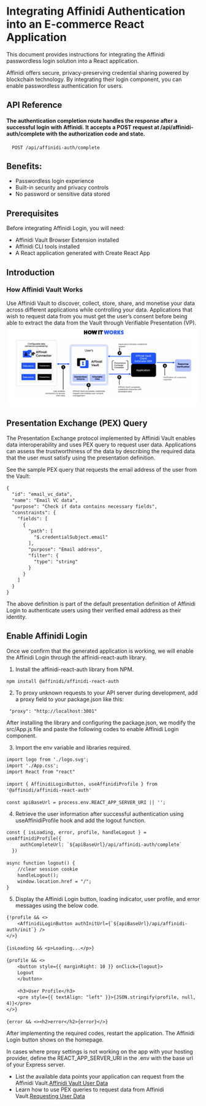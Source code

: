 # Integrating Affinidi Authentication into an E-commerce React Application

This document provides instructions for integrating the Affinidi passwordless login solution into a React application.

Affinidi offers secure, privacy-preserving credential sharing powered by blockchain technology. By integrating their login component, you can enable passwordless authentication for users.

## API Reference

#### The authentication completion route handles the response after a successful login with Affinidi. It accepts a POST request at /api/affinidi-auth/complete with the authorization code and state.

```http
  POST /api/affinidi-auth/complete
```

## Benefits:

- Passwordless login experience
- Built-in security and privacy controls
- No password or sensitive data stored

## Prerequisites
Before integrating Affinidi Login, you will need:

- Affinidi Vault Browser Extension installed
- Affinidi CLI tools installed
- A React application generated with Create React App

## Introduction

### How Affinidi Vault Works
Use Affinidi Vault to discover, collect, store, share, and monetise your data across different applications while controlling your data. Applications that wish to request data from you must get the user’s consent before being able to extract the data from the Vault through Verifiable Presentation (VP).
![Alt Text](https://github.com/sridurgeshv/Affinidi-Capstone-Project/blob/main/images/arch.png)

## Presentation Exchange (PEX) Query
The Presentation Exchange protocol implemented by Affinidi Vault enables data interoperability and uses PEX query to request user data. Applications can assess the trustworthiness of the data by describing the required data that the user must satisfy using the presentation definition.

See the sample PEX query that requests the email address of the user from the Vault:
```
{
  "id": "email_vc_data",
  "name": "Email VC data",
  "purpose": "Check if data contains necessary fields",
  "constraints": {
    "fields": [
      {
        "path": [
          "$.credentialSubject.email"
        ],
        "purpose": "Email address",
        "filter": {
          "type": "string"
        }
      }
    ]
  }
} 
```
The above definition is part of the default presentation definition of Affinidi Login to authenticate users using their verified email address as their identity.

## Enable Affinidi Login

Once we confirm that the generated application is working, we will enable the Affinidi Login through the affinidi-react-auth  library.

1. Install the affinidi-react-auth library from NPM.
```
npm install @affinidi/affinidi-react-auth
```

2. To proxy unknown requests to your API server during development, add a proxy field to your package.json like this:
```
 "proxy": "http://localhost:3001"
```

After installing the library and configuring the package.json, we modify the src/App.js file and paste the following codes to enable Affinidi Login component.

3. Import the env variable and libraries required.
```
import logo from './logo.svg';
import './App.css';
import React from "react"

import { AffinidiLoginButton, useAffinidiProfile } from '@affinidi/affinidi-react-auth'

const apiBaseUrl = process.env.REACT_APP_SERVER_URI || '';
```

4. Retrieve the user information after successful authentication using useAffinidiProfile hook and add the logout function.
```
const { isLoading, error, profile, handleLogout } = useAffinidiProfile({
     authCompleteUrl: `${apiBaseUrl}/api/affinidi-auth/complete`
  })

async function logout() {
    //clear session cookie
    handleLogout();
    window.location.href = "/";
}
```

5. Display the Affinidi Login button, loading indicator, user profile, and error messages using the below code.
```
{!profile && <>
    <AffinidiLoginButton authInitUrl={`${apiBaseUrl}/api/affinidi-auth/init`} />
</>}

{isLoading && <p>Loading...</p>}

{profile && <>
    <button style={{ marginRight: 10 }} onClick={logout}>
    Logout
    </button>

    <h3>User Profile</h3>
    <pre style={{ textAlign: "left" }}>{JSON.stringify(profile, null, 4)}</pre>
</>}

{error && <><h2>error</h2>{error}</>}
```
After implementing the required codes, restart the application. The Affinidi Login button shows on the homepage.

In cases where proxy settings is not working on the app with your hosting provider, define the REACT_APP_SERVER_URI in the .env with the base url of your Express server.

- List the available data points your application can request from the Affinidi Vault.[Affinidi Vault User Data](https://docs.affinidi.com/docs/affinidi-vault/affinidi-vault-data/)
- Learn how to use PEX queries to request data from Affinidi Vault.[Requesting User Data](https://docs.affinidi.com/docs/affinidi-vault/requesting-user-data/)










 
